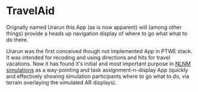 # TravelAid

Orignally named Urarun this App (as is now apparent) will (among other things) provide a heads up navigation display of where to go what what to do there.

Urarun was the first conceived though not implemented App in PTWE stack. It was intended for recoding and using directions and hits for travel vacations.  Now it has found it's initial and most important purpose in [NLNM simulations](https://github.com/Past-The-War-Earth/NLNM-combat-simulation/issues/1) as a way-pointing and task assignment-n-display App (quickly and effectively showing simulation participants where to go what to do, via terrain overlaying the simulated AR displays).
